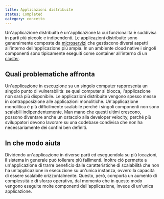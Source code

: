 ```yaml
---
title: Applicazioni distribuite
status: Completed
category: concetto
---
```




Un'applicazione distribuita è un'applicazione la cui funzionalità è suddivisa in parti più piccole e indipendenti. Le applicazioni distribuite sono generalmente composte da [microservizi](/it/microservices/) che gestiscono diversi aspetti all'interno dell'applicazione più ampia. In un ambiente cloud native i singoli componenti sono tipicamente eseguiti come container all'interno di un [cluster](/it/cluster/).

## Quali problematiche affronta

Un'applicazione in esecuzione su un singolo computer rappresenta un singolo punto di vulnerabilità: se quel computer si blocca, l'applicazione non sarà più disponibile. Le applicazioni distribuite vengono spesso messe in contrapposizione alle applicazioni monolitiche. Un'applicazione monolitica è più difficilmente scalabile perché i singoli componenti non sono scalabili indipendentemente. Man mano che questi ultimi crescono, possono diventare anche un ostacolo alla developer velocity, perché più sviluppatori devono lavorare su una codebase condivisa che non ha necessariamente dei confini ben definiti.

## In che modo aiuta

Dividendo un'applicazione in diverse parti ed eseguendola su più locazioni, il sistema in generale può tollerare più fallimenti. Inoltre ciò permette a un'applicazione di trarre beneficio dalle caratteristiche di scalabilità che non ha un'applicazione in esecuzione su un'unica instanza, ovvero la capacità di essere scalabile orizzontalmente. Questo, però, comporta un aumento di complessità e di sforzo operativo, dal momento che in questo modo vengono eseguite molte componenti dell'applicazione, invece di un'unica applicazione.
